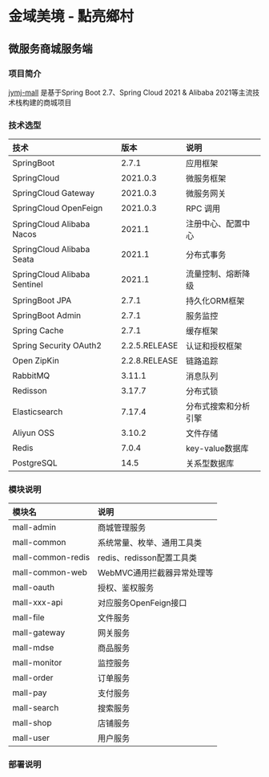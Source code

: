 # 金域美境 - 點亮鄉村

## 微服务商城服务端

### 项目简介

[jymj-mall](https://gitee.com/J_Tang/jymj-mall) 是基于Spring Boot 2.7、Spring Cloud 2021 & Alibaba 2021等主流技术栈构建的商城项目

### 技术选型

| 技术                           | 版本            | 说明           |
|:-----------------------------|:--------------|:-------------|
| SpringBoot                   | 2.7.1         | 应用框架         |
| SpringCloud                  | 2021.0.3      | 微服务框架        |
| SpringCloud Gateway          | 2021.0.3      | 微服务网关        |
| SpringCloud OpenFeign        | 2021.0.3      | RPC 调用       |
| SpringCloud Alibaba Nacos    | 2021.1        | 注册中心、配置中心    |
| SpringCloud Alibaba Seata    | 2021.1        | 分布式事务        |
| SpringCloud Alibaba Sentinel | 2021.1        | 流量控制、熔断降级    |
| SpringBoot JPA               | 2.7.1         | 持久化ORM框架     |
| SpringBoot Admin             | 2.7.1         | 服务监控         |
| Spring Cache                 | 2.7.1         | 缓存框架         |
| Spring Security OAuth2       | 2.2.5.RELEASE | 认证和授权框架      |
| Open ZipKin                  | 2.2.8.RELEASE | 链路追踪         |
| RabbitMQ                     | 3.11.1        | 消息队列         |
| Redisson                     | 3.17.7        | 分布式锁         |
| Elasticsearch                | 7.17.4        | 分布式搜索和分析引擎   |
| Aliyun OSS                   | 3.10.2        | 文件存储         |
| Redis                        | 7.0.4         | key-value数据库 |
| PostgreSQL                   | 14.5          | 关系型数据库       |

### 模块说明

| 模块名               | 说明                  |
|:------------------|:--------------------|
| mall-admin        | 商城管理服务              |
| mall-common       | 系统常量、枚举、通用工具类       |
| mall-common-redis | redis、redisson配置工具类 |
| mall-common-web   | WebMVC通用拦截器异常处理等    |
| mall-oauth        | 授权、鉴权服务             |
| mall-xxx-api      | 对应服务OpenFeign接口     |
| mall-file         | 文件服务                |
| mall-gateway      | 网关服务                |
| mall-mdse         | 商品服务                |
| mall-monitor      | 监控服务                |
| mall-order        | 订单服务                |
| mall-pay          | 支付服务                |
| mall-search       | 搜索服务                |
| mall-shop         | 店铺服务                |
| mall-user         | 用户服务                |

### 部署说明
